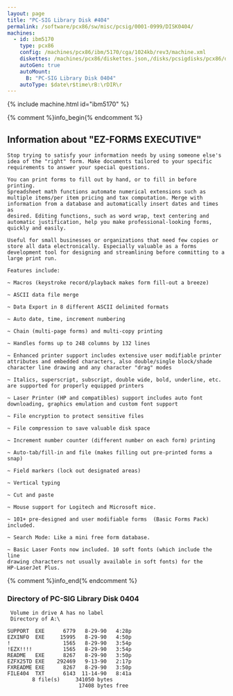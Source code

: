 ```yaml
---
layout: page
title: "PC-SIG Library Disk #404"
permalink: /software/pcx86/sw/misc/pcsig/0001-0999/DISK0404/
machines:
  - id: ibm5170
    type: pcx86
    config: /machines/pcx86/ibm/5170/cga/1024kb/rev3/machine.xml
    diskettes: /machines/pcx86/diskettes.json,/disks/pcsigdisks/pcx86/diskettes.json
    autoGen: true
    autoMount:
      B: "PC-SIG Library Disk 0404"
    autoType: $date\r$time\rB:\rDIR\r
---
```


{% include machine.html id="ibm5170" %}

{% comment %}info_begin{% endcomment %}

## Information about "EZ-FORMS EXECUTIVE"

    Stop trying to satisfy your information needs by using someone else's
    idea of the "right" form. Make documents tailored to your specific
    requirements to answer your special questions.
    
    You can print forms to fill out by hand, or to fill in before printing.
    Spreadsheet math functions automate numerical extensions such as
    multiple items/per item pricing and tax computation. Merge with
    information from a database and automatically insert dates and times as
    desired. Editing functions, such as word wrap, text centering and
    automatic justification, help you make professional-looking forms,
    quickly and easily.
    
    Useful for small businesses or organizations that need few copies or
    store all data electronically. Especially valuable as a forms
    development tool for designing and streamlining before committing to a
    large print run.
    
    Features include:
    
    ~ Macros (keystroke record/playback makes form fill-out a breeze)
    
    ~ ASCII data file merge
    
    ~ Data Export in 8 different ASCII delimited formats
    
    ~ Auto date, time, increment numbering
    
    ~ Chain (multi-page forms) and multi-copy printing
    
    ~ Handles forms up to 248 columns by 132 lines
    
    ~ Enhanced printer support includes extensive user modifiable printer
    attributes and embedded characters, also double/single block/shade
    character line drawing and any character "drag" modes
    
    ~ Italics, superscript, subscript, double wide, bold, underline, etc.
    are supported for properly equipped printers
    
    ~ Laser Printer (HP and compatibles) support includes auto font
    downloading, graphics emulation and custom font support
    
    ~ File encryption to protect sensitive files
    
    ~ File compression to save valuable disk space
    
    ~ Increment number counter (different number on each form) printing
    
    ~ Auto-tab/fill-in and file (makes filling out pre-printed forms a
    snap)
    
    ~ Field markers (lock out designated areas)
    
    ~ Vertical typing
    
    ~ Cut and paste
    
    ~ Mouse support for Logitech and Microsoft mice.
    
    ~ 101+ pre-designed and user modifiable forms  (Basic Forms Pack)
    included.
    
    ~ Search Mode: Like a mini free form database.
    
    ~ Basic Laser Fonts now included. 10 soft fonts (which include the line
    drawing characters not usually available in soft fonts) for the
    HP-LaserJet Plus.
{% comment %}info_end{% endcomment %}


### Directory of PC-SIG Library Disk 0404

     Volume in drive A has no label
     Directory of A:\

    SUPPORT  EXE      6779   8-29-90   4:28p
    EZXINFO  EXE     15995   8-29-90   4:50p
    !                 1565   8-29-90   3:54p
    !EZX!!!!          1565   8-29-90   3:54p
    README   EXE      8267   8-29-90   3:50p
    EZFX25TD EXE    292469   9-13-90   2:17p
    FXREADME EXE      8267   8-29-90   3:50p
    FILE404  TXT      6143  11-14-90   8:41a
            8 file(s)     341050 bytes
                           17408 bytes free

